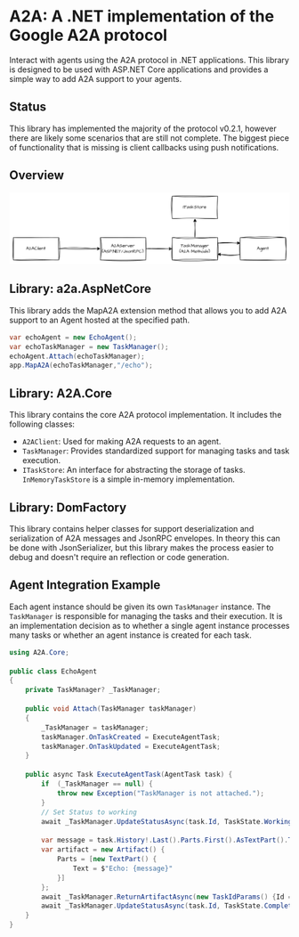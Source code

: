 # A2A: A .NET implementation of the Google A2A protocol
Interact with agents using the A2A protocol in .NET applications. This library is designed to be used with ASP.NET Core applications and provides a simple way to add A2A support to your agents.

## Status

This library has implemented the majority of the protocol v0.2.1, however there are likely some scenarios that are still not complete.  The biggest piece of functionality that is missing is client callbacks using push notifications.

## Overview
![alt text](overview.png)


## Library: a2a.AspNetCore
This library adds the MapA2A extension method that allows you to add A2A support to an Agent hosted at the specified path.

```c#
var echoAgent = new EchoAgent();
var echoTaskManager = new TaskManager();
echoAgent.Attach(echoTaskManager);
app.MapA2A(echoTaskManager,"/echo");
```

## Library: A2A.Core
This library contains the core A2A protocol implementation. It includes the following classes:
- `A2AClient`: Used for making A2A requests to an agent.
- `TaskManager`: Provides standardized support for managing tasks and task execution.
- `ITaskStore`: An interface for abstracting the storage of tasks. `InMemoryTaskStore` is a simple in-memory implementation.

## Library: DomFactory
This library contains helper classes for support deserialization and serialization of A2A messages and JsonRPC envelopes. In theory this can be done with JsonSerializer, but this library makes the process easier to debug and doesn't require an reflection or code generation.

## Agent Integration Example

Each agent instance should be given its own `TaskManager` instance. The `TaskManager` is responsible for managing the tasks and their execution. It is an implementation decision as to whether a single agent instance processes many tasks or whether an agent instance is created for each task.

```c#
using A2A.Core;

public class EchoAgent
{
    private TaskManager? _TaskManager;

    public void Attach(TaskManager taskManager)
    {
        _TaskManager = taskManager;
        taskManager.OnTaskCreated = ExecuteAgentTask;
        taskManager.OnTaskUpdated = ExecuteAgentTask;
    }

    public async Task ExecuteAgentTask(AgentTask task) {
        if  (_TaskManager == null) {
            throw new Exception("TaskManager is not attached.");
        }
        // Set Status to working
        await _TaskManager.UpdateStatusAsync(task.Id, TaskState.Working);

        var message = task.History!.Last().Parts.First().AsTextPart().Text;
        var artifact = new Artifact() {
            Parts = [new TextPart() {
                Text = $"Echo: {message}"
            }]
        };
        await _TaskManager.ReturnArtifactAsync(new TaskIdParams() {Id = task.Id}, artifact);
        await _TaskManager.UpdateStatusAsync(task.Id, TaskState.Completed, final: true);
    }
}
```
